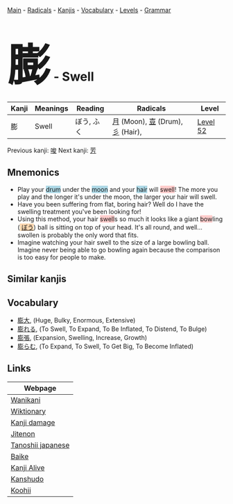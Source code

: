 <style> bigfont {font-size: 100px}</style>
[Main](../README.md) -
[Radicals](../radicals.md) -
[Kanjis](../kanjis.md) -
[Vocabulary](../vocabulary.md) -
[Levels](../levels.md) -
[Grammar](../grammar.md)
# <bigfont> 膨</bigfont> - Swell 

| Kanji | Meanings | Reading | Radicals | Level |
| --- | --- | --- | --- | --- |
| 膨 | Swell | ぼう, ふく | [月](../radicals/月.md) (Moon), [壴](../radicals/壴.md) (Drum), [彡](../radicals/彡.md) (Hair),  | [Level 52](../levels/wk_level52.md) |

Previous kanji: [唆](唆.md) Next kanji: [芳](芳.md) 

## Mnemonics
 * Play your <span style="background-color:#ADD8E6"> drum</span> under the <span style="background-color:#ADD8E6"> moon</span> and your <span style="background-color:#ADD8E6"> hair</span> will <span style="background-color:#ffcccb"> swell</span>! The more you play and the longer it's under the moon, the larger your hair will swell.
* Have you been suffering from flat, boring hair? Well do I have the swelling treatment you've been looking for!
* Using this method, your hair <span style="background-color:#ffcccb"> swell</span>s so much it looks like a giant <span style="background-color:#ffcccb"> bow</span>ling (<span style="background-color:#fed8b1"> [ぼう](https://jisho.org/search/ぼう)</span>) ball is sitting on top of your head. It's all round, and well... swollen is probably the only word that fits.
* Imagine watching your hair swell to the size of a large bowling ball. Imagine never being able to go bowling again because the comparison is too easy for people to make.


## Similar kanjis
 


## Vocabulary
 * [膨大](../vocabulary/膨.md), (Huge, Bulky, Enormous, Extensive)
* [膨れる](../vocabulary/膨.md), (To Swell, To Expand, To Be Inflated, To Distend, To Bulge)
* [膨張](../vocabulary/膨.md), (Expansion, Swelling, Increase, Growth)
* [膨らむ](../vocabulary/膨.md), (To Expand, To Swell, To Get Big, To Become Inflated)



## Links 

| Webpage |
| --- |
| [Wanikani          ](https://www.wanikani.com/kanji/膨) |
| [Wiktionary        ](https://en.wiktionary.org/wiki/膨) |
| [Kanji damage      ](http://www.kanjidamage.com/kanji/search?utf8=✓&q=膨) |
| [Jitenon           ](https://jitenon.com/kanji/膨) |
| [Tanoshii japanese ](https://www.tanoshiijapanese.com/dictionary/kanji.cfm?k=膨) |
| [Baike             ](https://baike.baidu.com/item/膨) |
| [Kanji Alive       ](https://app.kanjialive.com/膨) |
| [Kanshudo          ](https://www.kanshudo.com/searchmn?q=膨) |
| [Koohii            ](https://kanji.koohii.com/study/kanji/膨) |
